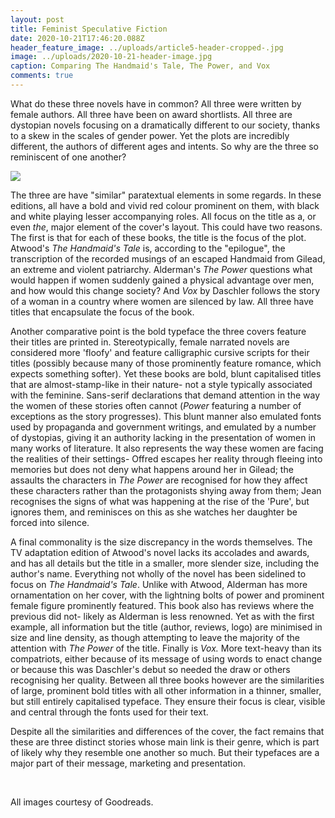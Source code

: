 ```yaml
---
layout: post
title: Feminist Speculative Fiction
date: 2020-10-21T17:46:20.088Z
header_feature_image: ../uploads/article5-header-cropped-.jpg
image: ../uploads/2020-10-21-header-image.jpg
caption: Comparing The Handmaid's Tale, The Power, and Vox
comments: true
---
```

What do these three novels have in common? All three were written by female authors. All three have been on award shortlists. All three are dystopian novels focusing on a dramatically different to our society, thanks to a skew in the scales of gender power. Yet the plots are incredibly different, the authors of different ages and intents. So why are the three so reminiscent of one another?

![](../uploads/article5-header.jpg)

The three are have "similar" paratextual elements in some regards. In these editions, all have a bold and vivid red colour prominent on them, with black and white playing lesser accompanying roles. All focus on the title as a, or even *the*, major element of the cover's layout. This could have two reasons. The first is that for each of these books, the title is the focus of the plot. Atwood's *The Handmaid's Tale* is, according to the "epilogue", the transcription of the recorded musings of an escaped Handmaid from Gilead, an extreme and violent patriarchy. Alderman's *The Power* questions what would happen if women suddenly gained a physical advantage over men, and how would this change society? And *Vox* by Daschler follows the story of a woman in a country where women are silenced by law. All three have titles that encapsulate the focus of the book.

Another comparative point is the bold typeface the three covers feature their titles are printed in. Stereotypically, female narrated novels are considered more 'floofy' and feature calligraphic cursive scripts for their titles (possibly because many of those prominently feature romance, which expects something softer). Yet these books are bold, blunt capitalised titles that are almost-stamp-like in their nature- not a style typically associated with the feminine. Sans-serif declarations that demand attention in the way the women of these stories often cannot (*Power* featuring a number of exceptions as the story progresses). This blunt manner also emulated fonts used by propaganda and government writings, and emulated by a number of dystopias, giving it an authority lacking in the presentation of women in many works of literature. It also represents the way these women are facing the realities of their settings- Offred escapes her reality through fleeing into memories but does not deny what happens around her in Gilead; the assaults the characters in *The Power* are recognised for how they affect these characters rather than the protagonists shying away from them; Jean recognises the signs of what was happening at the rise of the 'Pure', but ignores them, and reminisces on this as she watches her daughter be forced into silence.

A final commonality is the size discrepancy in the words themselves. The TV adaptation edition of Atwood's novel lacks its accolades and awards, and has all details but the title in a smaller, more slender size, including the author's name. Everything not wholly of the novel has been sidelined to focus on *The Handmaid's Tale*. Unlike with Atwood, Alderman has more ornamentation on her cover, with the lightning bolts of power and prominent female figure prominently featured.  This book also has reviews where the previous did not- likely as Alderman is less renowned. Yet as with the first example, all information but the title (author, reviews, logo) are minimised in size and line density, as though attempting to leave the majority of the attention with *The Power* of the title. Finally is *Vox.* More text-heavy than its compatriots, either because of its message of using words to enact change or because this was Daschler's debut so needed the draw or others recognising her quality. Between all three books however are the similarities of large, prominent bold titles with all other information in a thinner, smaller, but still entirely capitalised typeface. They ensure their focus is clear, visible and central through the fonts used for their text.

Despite all the similarities and differences of the cover, the fact remains that these are three distinct stories whose main link is their genre, which is part of likely why they resemble one another so much. But their typefaces are a major part of their message, marketing and presentation.



 

All images courtesy of Goodreads.